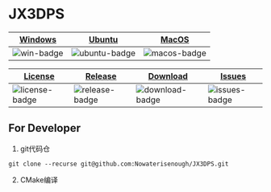 # JX3DPS

| [Windows][win-link]| [Ubuntu][ubuntu-link]|[MacOS][macos-link]|
|---------------|---------------|-----------------|
| ![win-badge]  | ![ubuntu-badge]      | ![macos-badge] |


|[License][license-link]| [Release][release-link]|[Download][download-link]|[Issues][issues-link]|
|-----------------|-----------------|-----------------|-----------------|
|![license-badge] |![release-badge] | ![download-badge]|![issues-badge]|

[win-link]: https://github.com/Nowaterisenough/JX3DPS/actions?query=workflow%3AWindows "WindowsAction"
[win-badge]: https://github.com/Nowaterisenough/JX3DPS/workflows/Windows/badge.svg  "Windows"

[ubuntu-link]: https://github.com/Nowaterisenough/JX3DPS/actions?query=workflow%3AUbuntu "UbuntuAction"
[ubuntu-badge]: https://github.com/Nowaterisenough/JX3DPS/workflows/Ubuntu/badge.svg "Ubuntu"

[macos-link]: https://github.com/Nowaterisenough/JX3DPS/actions?query=workflow%3AMacOS "MacOSAction"
[macos-badge]: https://github.com/Nowaterisenough/JX3DPS/workflows/MacOS/badge.svg "MacOS"

[release-link]: https://github.com/Nowaterisenough/JX3DPS/releases "Release status"
[release-badge]: https://img.shields.io/github/release/Nowaterisenough/JX3DPS.svg?style=flat-square "Release status"

[download-link]: https://github.com/Nowaterisenough/JX3DPS/releases/latest "Download status"
[download-badge]: https://img.shields.io/github/downloads/Nowaterisenough/JX3DPS/total.svg?style=flat-square "Download status"

[license-link]: https://github.com/Nowaterisenough/JX3DPS/blob/master/LICENSE "LICENSE"
[license-badge]: https://img.shields.io/badge/license-MIT-blue.svg "MIT"

[issues-link]: https://github.com/Nowaterisenough/JX3DPS/issues "Issues"
[issues-badge]: https://img.shields.io/badge/github-issues-red.svg?maxAge=60 "Issues"


## For Developer
1. git代码仓
```git
git clone --recurse git@github.com:Nowaterisenough/JX3DPS.git
```
2. CMake编译

